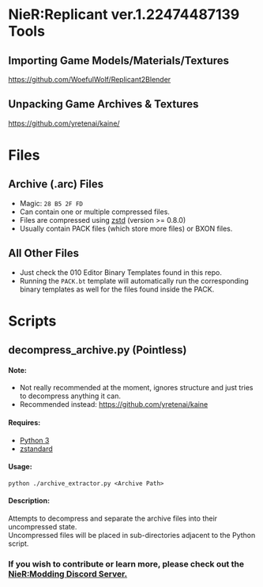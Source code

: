 # NieR:Replicant ver.1.22474487139 Tools

## Importing Game Models/Materials/Textures
https://github.com/WoefulWolf/Replicant2Blender

## Unpacking Game Archives & Textures
https://github.com/yretenai/kaine/

# Files

## Archive (.arc) Files
* Magic: `28 B5 2F FD`
* Can contain one or multiple compressed files.
* Files are compressed using [zstd](https://facebook.github.io/zstd/) (version >= 0.8.0)
* Usually contain PACK files (which store more files) or BXON files.

## All Other Files
* Just check the 010 Editor Binary Templates found in this repo.
* Running the `PACK.bt` template will automatically run the corresponding binary templates as well for the files found inside the PACK.

# Scripts

## decompress_archive.py (Pointless)

#### Note:
* Not really recommended at the moment, ignores structure and just tries to decompress anything it can.
* Recommended instead: https://github.com/yretenai/kaine

#### Requires:
* [Python 3](https://www.python.org/)
* [zstandard](https://pypi.org/project/zstandard/) 

#### Usage: 
`python ./archive_extractor.py <Archive Path>`

#### Description:
Attempts to decompress and separate the archive files into their uncompressed state. <br>
Uncompressed files will be placed in sub-directories adjacent to the Python script.

### If you wish to contribute or learn more, please check out the [NieR:Modding Discord Server.](https://discord.gg/7F76ZVv)
